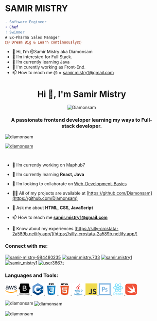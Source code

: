 # SAMIR MISTRY
```diff
- Software Engineer
+ Chef
! Swimmer
# Ex-Pharma Sales Manager
@@ Dream Big & Learn continuously@@
```
- 👋 Hi, I’m @Samir Mistry aka Diamonsam
- 👀 I’m interested for Full Stack.
- 🌱 I’m currently learning Java
- 💞️ I'm curently working as Front-End.
- 📫 How to reach me @ = samir.mistry1@gmail.com
<h1 align="center">Hi 👋, I'm Samir Mistry</h1>

<p align="center">  <img src="https://user-images.githubusercontent.com/94591050/204526692-067b1650-485b-424d-a58b-756fbf970e8b.png" alt="Diamonsam">
</p>

<h3 align="center">A passionate frontend developer learning my ways to Full-stack developer.</h3>

<p align="left"> <img src="https://komarev.com/ghpvc/?username=diamonsam&label=Profile%20views&color=0e75b6&style=flat" alt="diamonsam" /> </p>

<p align="left"> <a href="https://github.com/ryo-ma/github-profile-trophy"><img src="https://github-profile-trophy.vercel.app/?username=diamonsam" alt="diamonsam" /></a> </p>

<p align="left"> <a href="https://twitter.com/" target="blank"><img src="https://img.shields.io/twitter/follow/?logo=twitter&style=for-the-badge" alt="" /></a> </p>

- 🔭 I’m currently working on [Maphub7](https://maphub7.com/Login.xqy)

- 🌱 I’m currently learning **React, Java**

- 👯 I’m looking to collaborate on [Web-Development-Basics](https://github.com/Diamonsam/Web-Development-Basics)

- 👨‍💻 All of my projects are available at [https://github.com/Diamonsam](https://github.com/Diamonsam)

- 💬 Ask me about **HTML, CSS, JavaScript**

- 📫 How to reach me **samir.mistry1@gmail.com**

- 📄 Know about my experiences [https://silly-crostata-2a589b.netlify.app/](https://silly-crostata-2a589b.netlify.app/)

<h3 align="left">Connect with me:</h3>
<p align="left">
<a href="https://linkedin.com/in/samir-mistry-984480235" target="blank"><img align="center" src="https://raw.githubusercontent.com/rahuldkjain/github-profile-readme-generator/master/src/images/icons/Social/linked-in-alt.svg" alt="samir-mistry-984480235" height="30" width="40" /></a>
<a href="https://fb.com/samir.mistry.733" target="blank"><img align="center" src="https://raw.githubusercontent.com/rahuldkjain/github-profile-readme-generator/master/src/images/icons/Social/facebook.svg" alt="samir.mistry.733" height="30" width="40" /></a>
<a href="https://instagram.com/samir.mistry1" target="blank"><img align="center" src="https://raw.githubusercontent.com/rahuldkjain/github-profile-readme-generator/master/src/images/icons/Social/instagram.svg" alt="samir.mistry1" height="30" width="40" /></a>
<a href="https://www.hackerrank.com/samir_mistry1" target="blank"><img align="center" src="https://raw.githubusercontent.com/rahuldkjain/github-profile-readme-generator/master/src/images/icons/Social/hackerrank.svg" alt="samir_mistry1" height="30" width="40" /></a>
<a href="https://www.leetcode.com/user3667t" target="blank"><img align="center" src="https://raw.githubusercontent.com/rahuldkjain/github-profile-readme-generator/master/src/images/icons/Social/leet-code.svg" alt="user3667t" height="30" width="40" /></a>
</p>

<h3 align="left">Languages and Tools:</h3>
<p align="left"> <a href="https://aws.amazon.com" target="_blank" rel="noreferrer"> <img src="https://raw.githubusercontent.com/devicons/devicon/master/icons/amazonwebservices/amazonwebservices-original-wordmark.svg" alt="aws" width="40" height="40"/> </a> <a href="https://getbootstrap.com" target="_blank" rel="noreferrer"> <img src="https://raw.githubusercontent.com/devicons/devicon/master/icons/bootstrap/bootstrap-plain-wordmark.svg" alt="bootstrap" width="40" height="40"/> </a> <a href="https://www.w3schools.com/cpp/" target="_blank" rel="noreferrer"> <img src="https://raw.githubusercontent.com/devicons/devicon/master/icons/cplusplus/cplusplus-original.svg" alt="cplusplus" width="40" height="40"/> </a> <a href="https://www.w3schools.com/css/" target="_blank" rel="noreferrer"> <img src="https://raw.githubusercontent.com/devicons/devicon/master/icons/css3/css3-original-wordmark.svg" alt="css3" width="40" height="40"/> </a> <a href="https://www.w3.org/html/" target="_blank" rel="noreferrer"> <img src="https://raw.githubusercontent.com/devicons/devicon/master/icons/html5/html5-original-wordmark.svg" alt="html5" width="40" height="40"/> </a> <a href="https://www.java.com" target="_blank" rel="noreferrer"> <img src="https://raw.githubusercontent.com/devicons/devicon/master/icons/java/java-original.svg" alt="java" width="40" height="40"/> </a> <a href="https://developer.mozilla.org/en-US/docs/Web/JavaScript" target="_blank" rel="noreferrer"> <img src="https://raw.githubusercontent.com/devicons/devicon/master/icons/javascript/javascript-original.svg" alt="javascript" width="40" height="40"/> </a> <a href="https://www.photoshop.com/en" target="_blank" rel="noreferrer"> <img src="https://raw.githubusercontent.com/devicons/devicon/master/icons/photoshop/photoshop-line.svg" alt="photoshop" width="40" height="40"/> </a> <a href="https://reactjs.org/" target="_blank" rel="noreferrer"> <img src="https://raw.githubusercontent.com/devicons/devicon/master/icons/react/react-original-wordmark.svg" alt="react" width="40" height="40"/> </a> <a href="https://developer.apple.com/swift/" target="_blank" rel="noreferrer"> <img src="https://raw.githubusercontent.com/devicons/devicon/master/icons/swift/swift-original.svg" alt="swift" width="40" height="40"/> </a> </p>

<p><img align="left" src="https://github-readme-stats.vercel.app/api/top-langs?username=diamonsam&show_icons=true&locale=en&layout=compact" alt="diamonsam" /></p>

<p>&nbsp;<img align="center" src="https://github-readme-stats.vercel.app/api?username=diamonsam&show_icons=true&locale=en" alt="diamonsam" /></p>

<p><img align="center" src="https://github-readme-streak-stats.herokuapp.com/?user=diamonsam&" alt="diamonsam" /></p>

